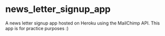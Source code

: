 # news_letter_signup_app
A news letter signup app hosted on Heroku using the MailChimp API. This app is for practice purposes :)
